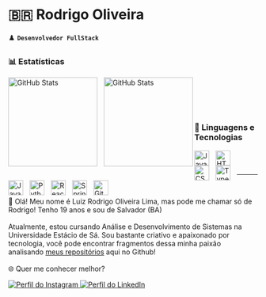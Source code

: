 # 🇧🇷 Rodrigo Oliveira

♟️ **`Desenvolvedor FullStack`**

### 📊 Estatísticas
<div>
  <img 
    align="left" 
    alt="GitHub Stats" 
    height="180em" 
    style="padding-right: 10px;" 
    src="https://github-readme-stats.vercel.app/api?username=guaaxinim&show_icons=true&theme=tokyonight&include_all_commits=true&locale=pt-br" 
  />

<img 
      align="left" 
      alt="GitHub Stats" 
      height="180em" 
      src="https://github-readme-stats.vercel.app/api/top-langs/?username=guaaxinim&theme=tokyonight&layout=compact&custom_title=Tecnologias&langs_count=5" 
  />
</div>

<br/><br/><br/><br/>

### 🚀 Linguagens e Tecnologias

<div style="display: inline_block">
  <img 
      align="left" 
      alt="Java"
      title="Java" 
      width="30px" 
      style="padding-right: 10px;" 
      src="https://cdn.jsdelivr.net/gh/devicons/devicon@latest/icons/java/java-original.svg" 
  />
  <img 
      align="left" 
      alt="HTML"
      title="HTML" 
      width="30px" 
      style="padding-right: 10px;" 
      src="https://cdn.jsdelivr.net/gh/devicons/devicon@latest/icons/html5/html5-original.svg" 
  />
  <img 
      align="left" 
      alt="CSS" 
      title="CSS"
      width="30px" 
      style="padding-right: 10px;" 
      src="https://cdn.jsdelivr.net/gh/devicons/devicon@latest/icons/css3/css3-original.svg" 
  />
  <img 
      align="left" 
      alt="TypeScript"
      title="TypeScript" 
      width="30px" 
      style="padding-right: 10px;" 
      src="https://cdn.jsdelivr.net/gh/devicons/devicon@latest/icons/typescript/typescript-original.svg" 
  />
  <img 
      align="left" 
      alt="JavaScript" 
      title="JavaScript"
      width="30px" 
      style="padding-right: 10px;" 
      src="https://cdn.jsdelivr.net/gh/devicons/devicon@latest/icons/javascript/javascript-original.svg" 
  />
  <img 
      align="left" 
      alt="Python" 
      title="Python"
      width="30px" 
      style="padding-right: 10px;" 
      src="https://cdn.jsdelivr.net/gh/devicons/devicon@latest/icons/python/python-original.svg" 
  />
  <img 
      align="left" 
      alt="React"
      title="React" 
      width="30px" 
      style="padding-right: 10px;" 
      src="https://cdn.jsdelivr.net/gh/devicons/devicon@latest/icons/react/react-original.svg" 
  />
  <img 
      align="left" 
      alt="Spring Boot"
      title="Spring Boot" 
      width="30px" 
      style="padding-right: 10px;" 
      src="https://cdn.jsdelivr.net/gh/devicons/devicon@latest/icons/spring/spring-original.svg" 
  />
  <img 
      align="left" 
      alt="Git" 
      title="Git"
      width="30px" 
      style="padding-right: 10px;" 
      src="https://cdn.jsdelivr.net/gh/devicons/devicon@latest/icons/git/git-original.svg" 
  />
</div>

<br/><br/>

---

<br/>

👋 Olá! Meu nome é Luiz Rodrigo Oliveira Lima, mas pode me chamar só de Rodrigo! Tenho 19 anos e sou de Salvador (BA) <br/><br/> Atualmente, estou cursando Análise e Desenvolvimento de Sistemas na Universidade Estácio de Sá. Sou bastante criativo e apaixonado por tecnologia, você pode encontrar fragmentos dessa minha paixão analisando [meus repositórios](https://github.com/guaaxinim?tab=repositories) aqui no Github! <br/><br/> 🌐 Quer me conhecer melhor? <br/>

<p align="left">
    <a href="https://www.instagram.com/rodrigoo_dev/" target="_blank">
        <img 
            alt="Perfil do Instagram" 
            title="Siga-me no Instagram" 
            src="https://custom-icon-badges.demolab.com/badge/Siga%20me-CE4630?logo=instagram&logoColor=white&style=for-the-badge&labelColor=CE4630"
        />
    </a>
    <a href="https://www.linkedin.com/in/rodrigo-oliveira-470668314/" target="_blank">
        <img 
            alt="Perfil do LinkedIn" 
            title="Conect-se comigo no LinkedIn" 
            src="https://custom-icon-badges.demolab.com/badge/LinkedIn-0077B5?logo=linkedin&logoColor=white&style=for-the-badge&labelColor=0077B5"
        />
    </a>
</p>

